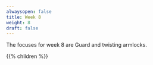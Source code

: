 ```yaml
---
alwaysopen: false
title: Week 8
weight: 8
draft: false
---
```


The focuses for week 8 are Guard and twisting armlocks.

{{% children %}}